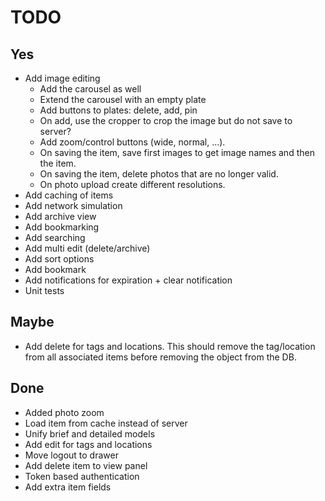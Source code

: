 # TODO

## Yes

- Add image editing
  - Add the carousel as well
  - Extend the carousel with an empty plate
  - Add buttons to plates: delete, add, pin
  - On add, use the cropper to crop the image but do not save to server?
  - Add zoom/control buttons (wide, normal, ...).
  - On saving the item, save first images to get image names and then the item.
  - On saving the item, delete photos that are no longer valid.
  - On photo upload create different resolutions.
- Add caching of items
- Add network simulation
- Add archive view
- Add bookmarking
- Add searching
- Add multi edit (delete/archive)
- Add sort options
- Add bookmark
- Add notifications for expiration + clear notification
- Unit tests

## Maybe

- Add delete for tags and locations. 
This should remove the tag/location from all associated
items before removing the object from the DB.

## Done

- Added photo zoom
- Load item from cache instead of server
- Unify brief and detailed models
- Add edit for tags and locations
- Move logout to drawer
- Add delete item to view panel
- Token based authentication
- Add extra item fields